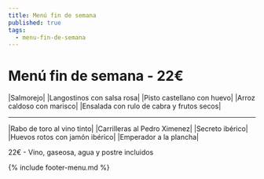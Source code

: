 ```yaml
---
title: Menú fin de semana
published: true
tags:
  - menu-fin-de-semana
---
```


# Menú fin de semana - 22€

|Salmorejo|
|Langostinos con salsa rosa|
|Pisto castellano con huevo|
|Arroz caldoso con marisco|
|Ensalada con rulo de cabra y frutos secos|

------

|Rabo de toro al vino tinto|
|Carrilleras al Pedro Ximenez|
|Secreto ibérico|
|Huevos rotos con jamón ibérico|
|Emperador a la plancha|

22€ - Vino, gaseosa, agua y postre incluidos

{% include footer-menu.md %}
